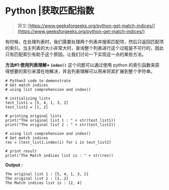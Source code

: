 # Python |获取匹配指数

> 原文:[https://www.geeksforgeeks.org/python-get-match-indices/](https://www.geeksforgeeks.org/python-get-match-indices/)

有时候，在处理列表时，我们需要处理两个列表并搜索匹配项，然后只返回匹配项的索引。当主列表的大小非常大时，查询整个列表进行这个过程是不可行的，因此只有匹配索引有助于这个原因。让我们讨论一下实现这一点的某些方法。

**方法#1:使用列表理解+ `index()`**
这个问题可以通过使用 python 的索引函数来获得想要的索引来潜在地解决，并且列表理解可以用来将其扩展到整个字符串。

```
# Python3 code to demonstrate
# Get match indices
# using list comprehension and index()

# initializing lists
test_list1 = [5, 4, 1, 3, 2]
test_list2 = [1, 2]

# printing original lists
print("The original list 1 : " + str(test_list1))
print("The original list 2 : " + str(test_list2))

# using list comprehension and index()
# Get match indices
res = [test_list1.index(i) for i in test_list2]

# print result
print("The Match indices list is : " + str(res))
```

**Output :**

```
The original list 1 : [5, 4, 1, 3, 2]
The original list 2 : [1, 2]
The Match indices list is : [2, 4]

```